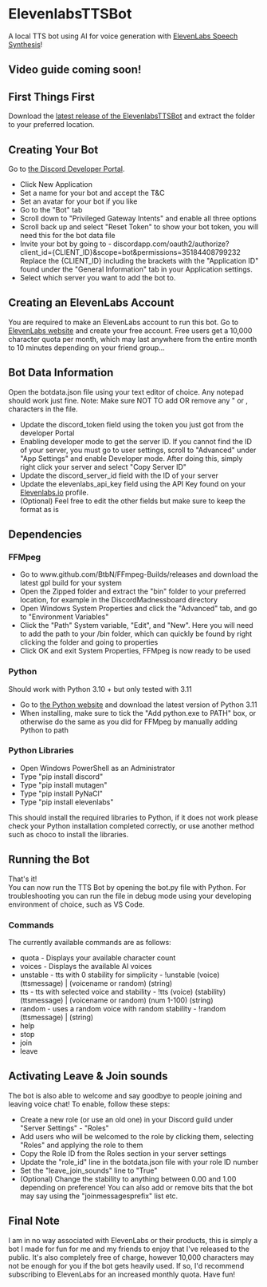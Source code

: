 <h1>ElevenlabsTTSBot</h1>
A local TTS bot using AI for voice generation with <a href="https://elevenlabs.io/speech-synthesis" target="_blank">ElevenLabs Speech Synthesis</a>!<br>
<h2>Video guide coming soon!</h2>
<!---<a href="http://www.youtube.com/watch?feature=player_embedded&v=LBQEurX-MUc" target="_blank">
 <img src="http://img.youtube.com/vi/LBQEurX-MUc/mqdefault.jpg" alt="Video Installation Guide" width="240" height="160" border="10" />
</a>--->
<h2>First Things First</h2>
Download the <a href="https://github.com/Rasmusb94/ElevenlabsTTSBot/releases" target="_blank">latest release of the ElevenlabsTTSBot</a> and extract the folder to your preferred location.
<h2>Creating Your Bot</h2>
Go to <a href="https://discord.com/developers/applications">the Discord Developer Portal</a>.
<ul>
  <li>Click New Application</li>
  <li>Set a name for your bot and accept the T&C</li>
  <li>Set an avatar for your bot if you like</li>
  <li>Go to the "Bot" tab</li>
  <li>Scroll down to "Privileged Gateway Intents" and enable all three options</li>
  <li>Scroll back up and select "Reset Token" to show your bot token, you will need this for the bot data file</li>
  <li>Invite your bot by going to - discordapp.com/oauth2/authorize?client_id={CLIENT_ID}&scope=bot&permissions=35184408799232
Replace the {CLIENT_ID} including the brackets with the "Application ID" found under the "General Information" tab in your Application settings.</li>
  <li>Select which server you want to add the bot to.</li>
</ul>
<h2>Creating an ElevenLabs Account</h2>
You are required to make an ElevenLabs account to run this bot. Go to <a href="https://elevenlabs.io/speech-synthesis" target="_blank">ElevenLabs website</a> and create your free account. Free users get a 10,000 character quota per month, which may last anywhere from the entire month to 10 minutes depending on your friend group...
<h2>Bot Data Information</h2>
Open the botdata.json file using your text editor of choice. Any notepad should work just fine.
Note: Make sure NOT TO add OR remove any " or , characters in the file.
<ul>
  <li>Update the discord_token field using the token you just got from the developer Portal</li>
  <li>Enabling developer mode to get the server ID.
If you cannot find the ID of your server, you must go to user settings, scroll to "Advanced" under "App Settings" and enable Developer mode.
After doing this, simply right click your server and select "Copy Server ID"</li>
  <li>Update the discord_server_id field with the ID of your server</li>
  <li>Update the elevenlabs_api_key field using the API Key found on your <a href="https://elevenlabs.io/speech-synthesis" target="_blank">Elevenlabs.io</a> profile.
  <li>(Optional) Feel free to edit the other fields but make sure to keep the format as is</li>
</ul>
<h2>Dependencies</h2>
<h3>FFMpeg</h3>
<ul>
  <li>Go to www.github.com/BtbN/FFmpeg-Builds/releases and download the latest gpl build for your system</li>
  <li>Open the Zipped folder and extract the "bin" folder to your preferred location, for example in the DiscordMadnessboard directory</li>
  <li>Open Windows System Properties and click the "Advanced" tab, and go to "Environment Variables"</li>
  <li>Click the "Path" System variable, "Edit", and "New". Here you will need to add the path to your /bin folder, which can quickly be found by right clicking the folder and going to properties</li>
  <li>Click OK and exit System Properties, FFMpeg is now ready to be used</li>
</ul>
<h3>Python</h3>
Should work with Python 3.10 + but only tested with 3.11
<ul>
  <li>Go to <a href="https://python.org/downloads/" target="_blank">the Python website</a> and download the latest version of Python 3.11</li>
  <li>When installing, make sure to tick the "Add python.exe to PATH" box, or otherwise do the same as you did for FFMpeg by manually adding Python to path</li>
</ul>
<h3>Python Libraries</h3>
<ul>
  <li>Open Windows PowerShell as an Administrator</li>
  <li>Type "pip install discord"</li>
  <li>Type "pip install mutagen"</li>
  <li>Type "pip install PyNaCl"</li>
  <li>Type "pip install elevenlabs"</li>
</ul>
This should install the required libraries to Python, if it does not work please check your Python installation completed correctly, or use another method such as choco to install the libraries.

<h2>Running the Bot</h2>
That's it!<br>
You can now run the TTS Bot by opening the bot.py file with Python. For troubleshooting you can run the file in debug mode using your developing environment of choice, such as VS Code.
<h3>Commands</h3>
The currently available commands are as follows:
<ul>
  <li>quota - Displays your available character count </li>
  <li>voices - Displays the available AI voices</li>
  <li>unstable - tts with 0 stability for simplicity - !unstable (voice) (ttsmessage) | (voicename or random) (string)</li>
  <li>tts - tts with selected voice and stability - !tts (voice) (stability) (ttsmessage) | (voicename or random) (num 1-100) (string)</li>
  <li>random - uses a random voice with random stability - !random (ttsmessage) | (string)</li>
  <li>help</li>
  <li>stop</li>
  <li>join</li>
  <li>leave</li>
</ul>

<h2>Activating Leave & Join sounds</h2>
The bot is also able to welcome and say goodbye to people joining and leaving voice chat! To enable, follow these steps:
<ul>
  <li>Create a new role (or use an old one) in your Discord guild under "Server Settings" - "Roles"</li>
  <li>Add users who will be welcomed to the role by clicking them, selecting "Roles" and applying the role to them</li>
  <li>Copy the Role ID from the Roles section in your server settings</li>
  <li>Update the "role_id" line in the botdata.json file with your role ID number</li>
  <li>Set the "leave_join_sounds" line to "True"</li>
  <li>(Optional) Change the stability to anything between 0.00 and 1.00 depending on preference! You can also add or remove bits that the bot may say using the "joinmessagesprefix" list etc.</li>
</ul>

<h2>Final Note</h2>
I am in no way associated with ElevenLabs or their products, this is simply a bot I made for fun for me and my friends to enjoy that I've released to the public. It's also completely free of charge, however 10,000 characters may not be enough for you if the bot gets heavily used. If so, I'd recommend subscribing to ElevenLabs for an increased monthly quota.
Have fun!
